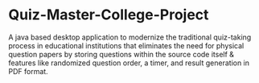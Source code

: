 # Quiz-Master-College-Project
A java based desktop application  to modernize the traditional quiz-taking process in educational institutions that eliminates the need for physical question papers by storing questions within the source code itself &amp; features like randomized question order, a timer, and result generation in PDF format.
